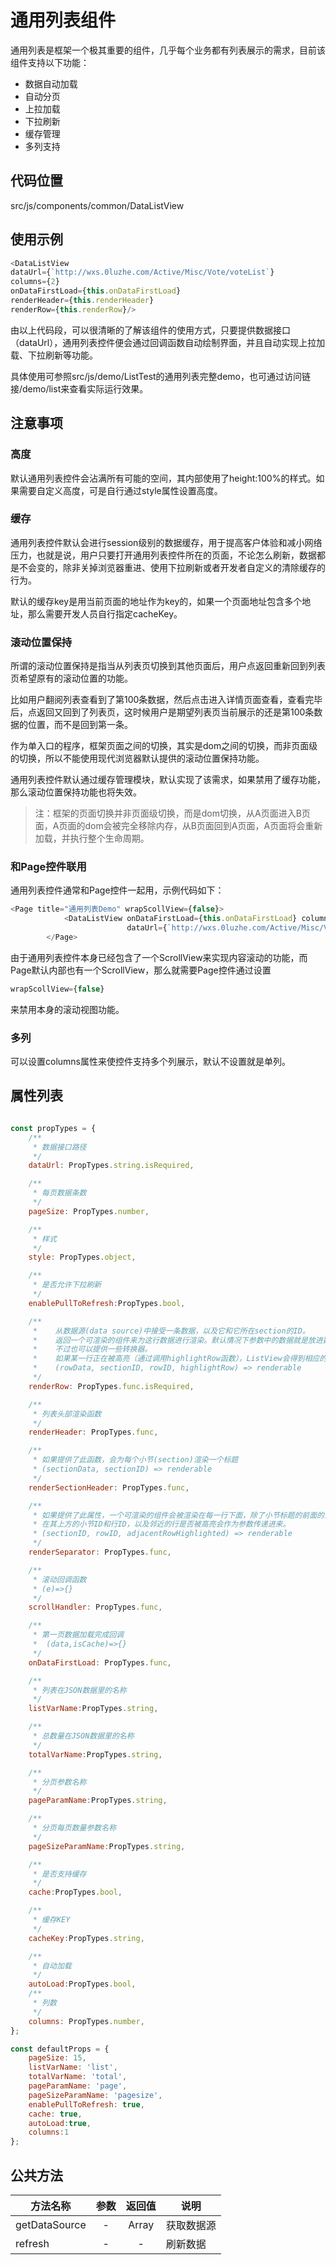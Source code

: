 # 通用列表组件

通用列表是框架一个极其重要的组件，几乎每个业务都有列表展示的需求，目前该组件支持以下功能：
- 数据自动加载
- 自动分页
- 上拉加载
- 下拉刷新
- 缓存管理
- 多列支持

## 代码位置

src/js/components/common/DataListView

## 使用示例

```js
<DataListView
dataUrl={`http://wxs.0luzhe.com/Active/Misc/Vote/voteList`}
columns={2}
onDataFirstLoad={this.onDataFirstLoad}
renderHeader={this.renderHeader}
renderRow={this.renderRow}/>
```

由以上代码段，可以很清晰的了解该组件的使用方式，只要提供数据接口（dataUrl），通用列表控件便会通过回调函数自动绘制界面，并且自动实现上拉加载、下拉刷新等功能。

具体使用可参照src/js/demo/ListTest的通用列表完整demo，也可通过访问链接/demo/list来查看实际运行效果。

## 注意事项

### 高度
默认通用列表控件会沾满所有可能的空间，其内部使用了height:100%的样式。如果需要自定义高度，可是自行通过style属性设置高度。

### 缓存
通用列表控件默认会进行session级别的数据缓存，用于提高客户体验和减小网络压力，也就是说，用户只要打开通用列表控件所在的页面，不论怎么刷新，数据都是不会变的，除非关掉浏览器重进、使用下拉刷新或者开发者自定义的清除缓存的行为。

默认的缓存key是用当前页面的地址作为key的，如果一个页面地址包含多个地址，那么需要开发人员自行指定cacheKey。

### 滚动位置保持
所谓的滚动位置保持是指当从列表页切换到其他页面后，用户点返回重新回到列表页希望原有的滚动位置的功能。

比如用户翻阅列表查看到了第100条数据，然后点击进入详情页面查看，查看完毕后，点返回又回到了列表页，这时候用户是期望列表页当前展示的还是第100条数据的位置，而不是回到第一条。

作为单入口的程序，框架页面之间的切换，其实是dom之间的切换，而非页面级的切换，所以不能使用现代浏览器默认提供的滚动位置保持功能。

通用列表控件默认通过缓存管理模块，默认实现了该需求，如果禁用了缓存功能，那么滚动位置保持功能也将失效。

> 注：框架的页面切换并非页面级切换，而是dom切换，从A页面进入B页面，A页面的dom会被完全移除内存，从B页面回到A页面，A页面将会重新加载，并执行整个生命周期。

### 和Page控件联用

通用列表控件通常和Page控件一起用，示例代码如下：
```js
<Page title="通用列表Demo" wrapScollView={false}>
            <DataListView onDataFirstLoad={this.onDataFirstLoad} columns={2} renderHeader={this.renderHeader}
                          dataUrl={`http://wxs.0luzhe.com/Active/Misc/Vote/voteList`} renderRow={this.renderRow}/>
        </Page>
```
由于通用列表控件本身已经包含了一个ScrollView来实现内容滚动的功能，而Page默认内部也有一个ScrollView，那么就需要Page控件通过设置
```js
wrapScollView={false}
```
来禁用本身的滚动视图功能。

### 多列
可以设置columns属性来使控件支持多个列展示，默认不设置就是单列。


## 属性列表
```js

const propTypes = {
    /**
     * 数据接口路径
     */
    dataUrl: PropTypes.string.isRequired,

    /**
     * 每页数据条数
     */
    pageSize: PropTypes.number,

    /**
     * 样式
     */
    style: PropTypes.object,

    /**
     * 是否允许下拉刷新
     */
    enablePullToRefresh:PropTypes.bool,

    /**
     *    从数据源(data source)中接受一条数据，以及它和它所在section的ID。
     *    返回一个可渲染的组件来为这行数据进行渲染。默认情况下参数中的数据就是放进数据源中的数据本身，
     *    不过也可以提供一些转换器。
     *    如果某一行正在被高亮（通过调用highlightRow函数），ListView会得到相应的通知。
     *    (rowData, sectionID, rowID, highlightRow) => renderable
     */
    renderRow: PropTypes.func.isRequired,

    /**
     * 列表头部渲染函数
     */
    renderHeader: PropTypes.func,

    /**
     * 如果提供了此函数，会为每个小节(section)渲染一个标题
     * (sectionData, sectionID) => renderable
     */
    renderSectionHeader: PropTypes.func,

    /**
     * 如果提供了此属性，一个可渲染的组件会被渲染在每一行下面，除了小节标题的前面的最后一行。
     * 在其上方的小节ID和行ID，以及邻近的行是否被高亮会作为参数传递进来。
     * (sectionID, rowID, adjacentRowHighlighted) => renderable
     */
    renderSeparator: PropTypes.func,

    /**
     * 滚动回调函数
     * (e)=>{}
     */
    scrollHandler: PropTypes.func,

    /**
     * 第一页数据加载完成回调
     *  (data,isCache)=>{}
     */
    onDataFirstLoad: PropTypes.func,

    /**
     * 列表在JSON数据里的名称
     */
    listVarName:PropTypes.string,

    /**
     * 总数量在JSON数据里的名称
     */
    totalVarName:PropTypes.string,

    /**
     * 分页参数名称
     */
    pageParamName:PropTypes.string,

    /**
     * 分页每页数量参数名称
     */
    pageSizeParamName:PropTypes.string,

    /**
     * 是否支持缓存
     */
    cache:PropTypes.bool,

    /**
     * 缓存KEY
     */
    cacheKey:PropTypes.string,

    /**
     * 自动加载
     */
    autoLoad:PropTypes.bool,
    /**
     * 列数
     */
    columns: PropTypes.number,
};

const defaultProps = {
    pageSize: 15,
    listVarName: 'list',
    totalVarName: 'total',
    pageParamName: 'page',
    pageSizeParamName: 'pagesize',
    enablePullToRefresh: true,
    cache: true,
    autoLoad:true,
    columns:1
};

```

## 公共方法

方法名称 | 参数 | 返回值 | 说明
-- | :--: | :--: | --
getDataSource | - | Array | 获取数据源
refresh | - | - | 刷新数据
